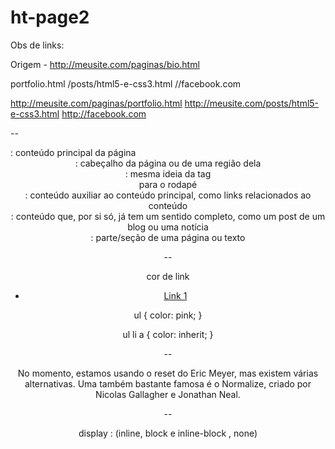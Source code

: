 # ht-page2

Obs de links:

Origem - http://meusite.com/paginas/bio.html

portfolio.html
/posts/html5-e-css3.html
//facebook.com

http://meusite.com/paginas/portfolio.html
http://meusite.com/posts/html5-e-css3.html
http://facebook.com

--

<main>: conteúdo principal da página
<header>: cabeçalho da página ou de uma região dela
<footer>: mesma ideia da tag <header> para o rodapé
<aside>: conteúdo auxiliar ao conteúdo principal, como links relacionados ao conteúdo
<article>: conteúdo que, por si só, já tem um sentido completo, como um post de um blog ou uma notícia
<section>: parte/seção de uma página ou texto

--

cor de link

<ul>
    <li>
        <a href="#">Link 1</a>
    </li>
</ul>

ul {
    color: pink;
}

ul li a {
    color: inherit;
}

--

No momento, estamos usando o reset do Eric Meyer, mas existem várias alternativas. Uma também bastante famosa é o Normalize, criado por Nicolas Gallagher e Jonathan Neal.

--

display : (inline, block e inline-block , none)